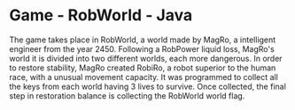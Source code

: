 
# Game - RobWorld - Java

The game takes place in RobWorld, a world made by MagRo, a
intelligent engineer from the year 2450. Following a RobPower liquid loss, MagRo's world
it is divided into two different worlds, each more dangerous. In order to
restore stability, MagRo created RobiRo, a robot superior to the human race, with a
unusual movement capacity. It was programmed to collect all the keys from
each world having 3 lives to survive. Once collected, the final step in restoration
balance is collecting the RobWorld world flag.
